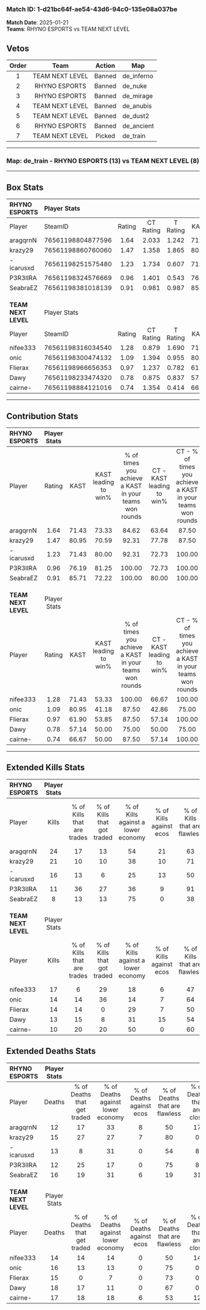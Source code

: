 ### Match ID: 1-d21bc64f-ae54-43d6-94c0-135e08a037be  
**Match Date**: 2025-01-21  
**Teams**: RHYNO ESPORTS vs TEAM NEXT LEVEL  

## Vetos  

| Order | Team | Action | Map |
| :---: | :--: | :----: | --- |
| 1 | TEAM NEXT LEVEL | Banned | de_inferno |
| 2 | RHYNO ESPORTS | Banned | de_nuke |
| 3 | RHYNO ESPORTS | Banned | de_mirage |
| 4 | TEAM NEXT LEVEL | Banned | de_anubis |
| 5 | TEAM NEXT LEVEL | Banned | de_dust2 |
| 6 | RHYNO ESPORTS | Banned | de_ancient |
| 7 | TEAM NEXT LEVEL | Picked | de_train |

---  

### **Map**: de_train - RHYNO ESPORTS (13) vs TEAM NEXT LEVEL (8)  
---  

## Box Stats  

| **RHYNO ESPORTS**   | Player Stats      |        |           |          |       |       |       |         |        |      |     |
| :- | :- | :-: | :-: | :-: | :-: | :-: | :-: | :-: | :-: | :-: | :-: |
| Player              | SteamID           | Rating | CT Rating | T Rating | KAST  |  ADR  | Kills | Assists | Deaths | K/D  | HS% |
| aragqrnN            | 76561198804877596 |  1.64  |   2.033   |  1.242   | 71.43 | 111.4 |  24   |    4    |   12   | 2.00 | 50  |
| krazy29             | 76561198860760060 |  1.47  |   1.358   |  1.865   | 80.95 | 98.0  |  21   |    5    |   15   | 1.40 | 42  |
| -icarusxd           | 76561198251575480 |  1.23  |   1.734   |  0.607   | 71.43 | 87.8  |  16   |    7    |   13   | 1.23 | 43  |
| P3R3IIRA            | 76561198324576669 |  0.96  |   1.401   |  0.543   | 76.19 | 53.9  |  11   |    4    |   12   | 0.92 | 27  |
| SeabraEZ            | 76561198381018139 |  0.91  |   0.981   |  0.987   | 85.71 | 75.0  |   8   |   12    |   16   | 0.50 | 37  |
|                     |                   |        |           |          |       |       |       |         |        |      |     |
|                     |                   |        |           |          |       |       |       |         |        |      |     |
|                     |                   |        |           |          |       |       |       |         |        |      |     |
| **TEAM NEXT LEVEL** | Player Stats      |        |           |          |       |       |       |         |        |      |     |
| Player              | SteamID           | Rating | CT Rating | T Rating | KAST  |  ADR  | Kills | Assists | Deaths | K/D  | HS% |
| nifee333            | 76561198316034540 |  1.28  |   0.879   |  1.690   | 71.43 | 106.5 |  17   |    2    |   14   | 1.21 | 64  |
| onic                | 76561198300474132 |  1.09  |   1.394   |  0.955   | 80.95 | 76.8  |  14   |    5    |   16   | 0.88 | 50  |
| Flierax             | 76561198966656353 |  0.97  |   1.237   |  0.782   | 61.90 | 77.0  |  14   |    4    |   15   | 0.93 | 42  |
| Dawy                | 76561198233474320 |  0.78  |   0.875   |  0.837   | 57.14 | 65.9  |  13   |    2    |   18   | 0.72 | 53  |
| cairne-             | 76561198884121016 |  0.74  |   1.354   |  0.414   | 66.67 | 57.7  |  10   |    5    |   17   | 0.59 | 60  |
---  

## Contribution Stats  

| **RHYNO ESPORTS**   | Player Stats |       |                      |                                                        |                           |                                                             |                          |                                                            |
| :- | :-: | :-: | :-: | :-: | :-: | :-: | :-: | :-: |
| Player              |    Rating    | KAST  | KAST leading to win% | % of times you achieve a KAST in your teams won rounds | CT - KAST leading to win% | CT - % of times you achieve a KAST in your teams won rounds | T - KAST leading to win% | T - % of times you achieve a KAST in your teams won rounds |
| aragqrnN            |     1.64     | 71.43 |        73.33         |                         84.62                          |           63.64           |                            87.50                            |          100.00          |                           80.00                            |
| krazy29             |     1.47     | 80.95 |        70.59         |                         92.31                          |           77.78           |                            87.50                            |          62.50           |                           100.00                           |
| -icarusxd           |     1.23     | 71.43 |        80.00         |                         92.31                          |           72.73           |                           100.00                            |          100.00          |                           80.00                            |
| P3R3IIRA            |     0.96     | 76.19 |        81.25         |                         100.00                         |           72.73           |                           100.00                            |          100.00          |                           100.00                           |
| SeabraEZ            |     0.91     | 85.71 |        72.22         |                         100.00                         |           80.00           |                           100.00                            |          62.50           |                           100.00                           |
|                     |              |       |                      |                                                        |                           |                                                             |                          |                                                            |
|                     |              |       |                      |                                                        |                           |                                                             |                          |                                                            |
|                     |              |       |                      |                                                        |                           |                                                             |                          |                                                            |
| **TEAM NEXT LEVEL** | Player Stats |       |                      |                                                        |                           |                                                             |                          |                                                            |
| Player              |    Rating    | KAST  | KAST leading to win% | % of times you achieve a KAST in your teams won rounds | CT - KAST leading to win% | CT - % of times you achieve a KAST in your teams won rounds | T - KAST leading to win% | T - % of times you achieve a KAST in your teams won rounds |
| nifee333            |     1.28     | 71.43 |        53.33         |                         100.00                         |           66.67           |                           100.00                            |          44.44           |                           100.00                           |
| onic                |     1.09     | 80.95 |        41.18         |                         87.50                          |           42.86           |                            75.00                            |          40.00           |                           100.00                           |
| Flierax             |     0.97     | 61.90 |        53.85         |                         87.50                          |           57.14           |                           100.00                            |          50.00           |                           75.00                            |
| Dawy                |     0.78     | 57.14 |        50.00         |                         75.00                          |           50.00           |                            75.00                            |          50.00           |                           75.00                            |
| cairne-             |     0.74     | 66.67 |        50.00         |                         87.50                          |           57.14           |                           100.00                            |          42.86           |                           75.00                            |
---  

## Extended Kills Stats  

| **RHYNO ESPORTS**   | Player Stats |                            |                            |                                    |                         |                              |                                 |                                       |                    |           |
| :- | :-: | :-: | :-: | :-: | :-: | :-: | :-: | :-: | :-: | :-: |
| Player              |    Kills     | % of Kills that are trades | % of Kills that got traded | % of Kills against a lower economy | % of Kills against ecos | % of Kills that are flawless | % of Kills that are close duels | % of Kills that are assisted by flash | Pistol Round Kills | AWP Kills |
| aragqrnN            |      24      |             17             |             13             |                 54                 |           21            |              63              |                8                |                   8                   |         0          |     0     |
| krazy29             |      21      |             10             |             10             |                 38                 |           10            |              71              |                0                |                  14                   |         5          |     2     |
| -icarusxd           |      16      |             13             |             6              |                 25                 |           13            |              50              |                6                |                  19                   |         0          |     3     |
| P3R3IIRA            |      11      |             36             |             27             |                 36                 |            9            |              91              |                0                |                   0                   |         0          |     1     |
| SeabraEZ            |      8       |             13             |             13             |                 75                 |            0            |              38              |               13                |                  13                   |         0          |     0     |
|                     |              |                            |                            |                                    |                         |                              |                                 |                                       |                    |           |
|                     |              |                            |                            |                                    |                         |                              |                                 |                                       |                    |           |
|                     |              |                            |                            |                                    |                         |                              |                                 |                                       |                    |           |
| **TEAM NEXT LEVEL** | Player Stats |                            |                            |                                    |                         |                              |                                 |                                       |                    |           |
| Player              |    Kills     | % of Kills that are trades | % of Kills that got traded | % of Kills against a lower economy | % of Kills against ecos | % of Kills that are flawless | % of Kills that are close duels | % of Kills that are assisted by flash | Pistol Round Kills | AWP Kills |
| nifee333            |      17      |             6              |             29             |                 18                 |            6            |              47              |               12                |                   0                   |         0          |     2     |
| onic                |      14      |             14             |             36             |                 14                 |            7            |              64              |                0                |                   0                   |         0          |     0     |
| Flierax             |      14      |             14             |             0              |                 29                 |            7            |              50              |               29                |                   7                   |         6          |     3     |
| Dawy                |      13      |             15             |             8              |                 31                 |           15            |              54              |               15                |                   0                   |         0          |     1     |
| cairne-             |      10      |             20             |             20             |                 50                 |            0            |              60              |               10                |                  10                   |         0          |     1     |
## Extended Deaths Stats  

| **RHYNO ESPORTS**   | Player Stats |                             |                                   |                          |                               |                            |                           |               |
| :- | :-: | :-: | :-: | :-: | :-: | :-: | :-: | :-: |
| Player              |    Deaths    | % of Deaths that get traded | % of Deaths against lower economy | % of Deaths against ecos | % of Deaths that are flawless | % of Deaths that are close | % of Deaths while blinded | Deaths to AWP |
| aragqrnN            |      12      |             17              |                33                 |            8             |              50               |             17             |             0             |       0       |
| krazy29             |      15      |             27              |                27                 |            7             |              80               |             0              |             0             |       2       |
| -icarusxd           |      13      |              8              |                31                 |            0             |              54               |             8              |             0             |       2       |
| P3R3IIRA            |      12      |             25              |                17                 |            0             |              75               |             8              |             8             |       1       |
| SeabraEZ            |      16      |             19              |                31                 |            6             |              19               |             31             |             6             |       1       |
|                     |              |                             |                                   |                          |                               |                            |                           |               |
|                     |              |                             |                                   |                          |                               |                            |                           |               |
|                     |              |                             |                                   |                          |                               |                            |                           |               |
| **TEAM NEXT LEVEL** | Player Stats |                             |                                   |                          |                               |                            |                           |               |
| Player              |    Deaths    | % of Deaths that get traded | % of Deaths against lower economy | % of Deaths against ecos | % of Deaths that are flawless | % of Deaths that are close | % of Deaths while blinded | Deaths to AWP |
| nifee333            |      14      |             14              |                14                 |            0             |              50               |             14             |             0             |       0       |
| onic                |      16      |             13              |                13                 |            0             |              75               |             0              |             0             |       1       |
| Flierax             |      15      |              0              |                 7                 |            0             |              73               |             0              |             7             |       0       |
| Dawy                |      18      |             17              |                11                 |            0             |              67               |             0              |            17             |       3       |
| cairne-             |      17      |             18              |                18                 |            6             |              53               |             12             |            29             |       1       |
